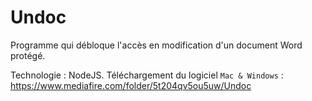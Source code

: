 # Undoc
Programme qui débloque l'accès en modification d'un document Word protégé.

Technologie : NodeJS.
Téléchargement du logiciel `Mac & Windows` : https://www.mediafire.com/folder/5t204qv5ou5uw/Undoc
